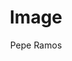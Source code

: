 ---
layout: ../../layouts/ImgLayout.astro

title: "Image"
pubDate: 2022-07-01
description: "Primera imagen"
author: "Pepe Ramos"
name: "/img/a.jpg"
alt: "El logotipo completo de Astro."
tags: ["astro", "bloguear", "aprender en público"]
---